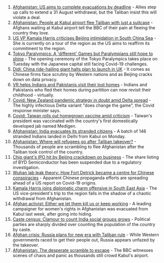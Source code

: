 1. [Afghanistan: US aims to complete evacuations by deadline](https://www.bbc.co.uk/news/world-asia-58310905) - Allies step up calls to extend a 31 August withdrawal, but the Taliban insist this will violate a deal.
2. [Afghanistan: People at Kabul airport flee Taliban with just a suitcase](https://www.bbc.co.uk/news/world-asia-58300386) - Afghans waiting at Kabul airport tell the BBC of their pain at fleeing the country they love.
3. [US VP Kamala Harris criticises Beijing intimidation in South China Sea](https://www.bbc.co.uk/news/world-asia-58312947) - She is currently on a tour of the region as the US aims to reaffirm its commitment to the region.
4. [Tokyo Paralympics: A 'different' Games but Paralympians still hope to shine](https://www.bbc.co.uk/sport/disability-sport/58306545) - The opening ceremony of the Tokyo Paralympics takes place on Tuesday with the Japanese capital still facing Covid-19 challenges.
5. [Didi: China ride-hailing giant halts plan to launch in UK](https://www.bbc.co.uk/news/business-58312996) - It comes as Chinese firms face scrutiny by Western nations and as Beijing cracks down on data privacy.
6. [VR helps Indians and Pakistanis visit their lost homes](https://www.bbc.co.uk/news/world-asia-india-58265851) - Indians and Pakistanis who fled their homes during partition can now revisit their childhood - virtually.
7. [Covid: New Zealand pandemic strategy in doubt amid Delta spread](https://www.bbc.co.uk/news/world-asia-58297895) - The highly infectious Delta variant "does change the game", the Covid response minister says.
8. [Covid: Taiwan rolls out homegrown vaccine amid criticism](https://www.bbc.co.uk/news/world-asia-58301573) - Taiwan's president was vaccinated with the country's first domestically developed jab named Medigen.
9. [Afghanistan: India evacuates its stranded citizens](https://www.bbc.co.uk/news/world-asia-india-58301893) - A batch of 146 stranded Indians landed in Delhi from Kabul on Monday.
10. [Afghanistan: Where will refugees go after Taliban takeover?](https://www.bbc.co.uk/news/world-asia-58283177) - Thousands of people are scrambling to flee Afghanistan after the Taliban took control of the country.
11. [Chip giant's IPO hit by Beijing crackdown on business](https://www.bbc.co.uk/news/business-58301603) - The share listing of BYD Semiconductor has been suspended due to a regulatory investigation.
12. [Wuhan lab leak theory: How Fort Detrick became a centre for Chinese conspiracies](https://www.bbc.co.uk/news/world-us-canada-58273322) - Apparent Chinese propaganda efforts are spreading ahead of a US report on Covid-19 origins.
13. [Kamala Harris joins diplomatic charm offensive in South East Asia](https://www.bbc.co.uk/news/world-asia-58277226) - The US vice-president's trip to the region falls in the shadow of a chaotic withdrawal from Afghanistan.
14. [Afghan activist: Either we let them kill us or keep working](https://www.bbc.co.uk/news/world-asia-58301303) - A leading campaigner for women's rights in Afghanistan was evacuated from Kabul last week, after going into hiding.
15. [Caste census: Clamour to count India social groups grows](https://www.bbc.co.uk/news/world-asia-india-58141993) - Political parties are sharply divided over counting the population of the country by caste.
16. [Afghan crisis: Russia plans for new era with Taliban rule](https://www.bbc.co.uk/news/world-europe-58265934) - While Western governments raced to get their people out, Russia appears unfazed by the takeover.
17. [Afghanistan: The desperate scramble to escape](https://www.bbc.co.uk/news/world-asia-58286000) - The BBC witnesses scenes of chaos and panic as thousands still crowd Kabul's airport.
